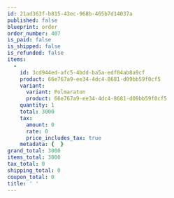 ```yaml
---
id: 21ad363f-b815-43ec-968b-465b7d14037a
published: false
blueprint: order
order_number: 407
is_paid: false
is_shipped: false
is_refunded: false
items:
  -
    id: 3cd944ed-afc5-4bdd-ba5a-edf04ab8a9cf
    product: 66e767a9-ee34-4dc4-8681-d09bb59f0cf5
    variant:
      variant: Polmaraton
      product: 66e767a9-ee34-4dc4-8681-d09bb59f0cf5
    quantity: 1
    total: 3000
    tax:
      amount: 0
      rate: 0
      price_includes_tax: true
    metadata: {  }
grand_total: 3000
items_total: 3000
tax_total: 0
shipping_total: 0
coupon_total: 0
title: ' '
---
```

